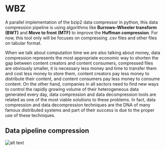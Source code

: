 # WBZ
A parallel implementation of the bzip2 data compressor in python, this data compression pipeline is using algorithms like **Burrows–Wheeler transform (BWT)** and **Move to front (MTF)** to improve the **Huffman compression**. For now, this tool only will be focuses on compressing .csv files and other files on tabular format.

When we talk about computation time we are also talking about money, data compression represents the most appropriate economic way to shorten the gap between content creators and content consumers, compressed files are obviously smaller, it is necessary less money and time to transfer them and cost less money to store them, content creators pay less money to distribute their content, and content consumers pay less money to consume content. On the other hand, companies in all sectors need to find new ways to control the rapidly growing volume of their heterogeneous data generated every day, data compression and data decompression tools are related as one of the most viable solutions to these problems. In fact, data compression and data decompression techniques are the DNA of many famous distributed systems and part of their success is due to the proper use of these techniques. 

## Data pipeline compression

![alt text](https://wittline.github.io/wbz/img/wbz.png)


